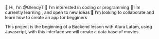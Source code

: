 👋 Hi, I’m @GlendyT
👀 I’m interested in coding or programming
🌱 I’m currently learning , and open to new ideas
💞️ I’m looking to collaborate and learn how to create an app for begginers


This project is the beginning of a Backend lesson with Alura Latam, using Javascript, with this interface we will create a data base of movies.
